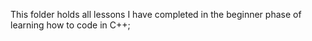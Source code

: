 This folder holds all lessons I have completed in the beginner phase of learning how to code in C++;
